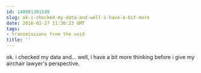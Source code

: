 ```yaml
---
id: 140081301549
slug: ok-i-checked-my-data-and-well-i-have-a-bit-more
date: 2016-02-27 11:30:23 GMT
tags:
- transmissions from the void
title: ''
---
```


ok. i checked my data and... well, i have a bit more thinking before i give my airchair lawyer's perspective.